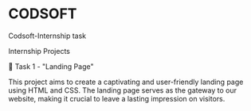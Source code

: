 # CODSOFT
Codsoft-Internship task

Internship Projects

📄 Task 1 - "Landing Page"

This project aims to create a captivating and user-friendly landing page using HTML and CSS. The landing page serves as the gateway to our website, making it crucial to leave a lasting impression on visitors.
